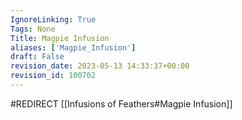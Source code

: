 ```yaml
---
IgnoreLinking: True
Tags: None
Title: Magpie Infusion
aliases: ['Magpie_Infusion']
draft: False
revision_date: 2023-05-13 14:33:37+00:00
revision_id: 100702
---
```


#REDIRECT [[Infusions of Feathers#Magpie Infusion]]
